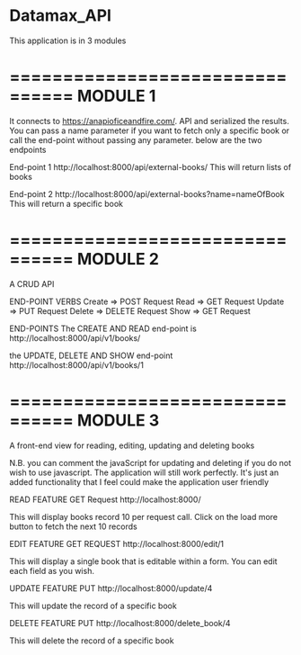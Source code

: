 # Datamax_API
This application is in 3 modules

================================ MODULE 1
=====================================================================================
It connects to https://anapioficeandfire.com/. API and serialized the results. You can pass a name parameter if you want to fetch only a specific book or call the end-point without passing any parameter. below are the two endpoints

End-point 1
http://localhost:8000/api/external-books/
This will return lists of books


End-point 2
http://localhost:8000/api/external-books?name=nameOfBook
This will return a specific book

================================ MODULE 2
=====================================================================================
A CRUD API

END-POINT VERBS 
Create => POST Request
Read => GET Request
Update => PUT Request
Delete => DELETE Request
Show => GET Request

END-POINTS
The CREATE AND READ end-point is 
http://localhost:8000/api/v1/books/

the UPDATE, DELETE AND SHOW end-point
http://localhost:8000/api/v1/books/1


================================ MODULE 3
=====================================================================================
A front-end view for reading, editing, updating and deleting books

N.B. you can comment the javaScript for updating and deleting if you do not wish to use javascript. The application will still work perfectly. It's just an added functionality that I feel could make the application user friendly

READ FEATURE GET Request
http://localhost:8000/

This will display books record 10 per request call. Click on the load more button to fetch the next 10 records


EDIT FEATURE GET REQUEST
http://localhost:8000/edit/1

This will display a single book that is editable within a form. You can edit each field as you wish.


UPDATE FEATURE PUT
http://localhost:8000/update/4

This will update the record of a specific book

DELETE FEATURE PUT
http://localhost:8000/delete_book/4

This will delete the record of a specific book